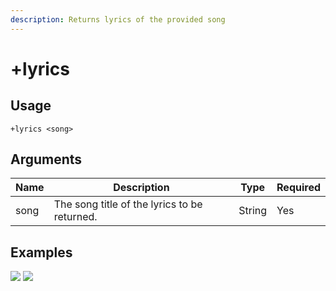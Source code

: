 ```yaml
---
description: Returns lyrics of the provided song
---
```


# +lyrics

## Usage

```
+lyrics <song>
```

## Arguments

| Name | Description                                  | Type   | Required |
| ---- | -------------------------------------------- | ------ | -------- |
| song | The song title of the lyrics to be returned. | String | Yes      |

## Examples

![](https://user-images.githubusercontent.com/111157596/185429659-845bfa6f-8be8-4fcd-a298-7990f002b9bd.jpg) ![](https://user-images.githubusercontent.com/111157596/185429699-14411959-362b-40c7-961a-ffd24e81694f.jpg)
